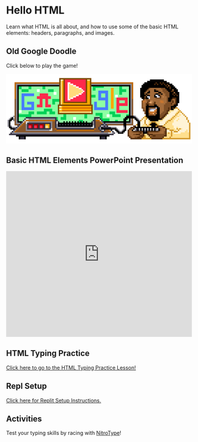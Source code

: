 # Hello HTML
Learn what HTML is all about, and how to use some of the basic HTML elements: headers, paragraphs, and images.

## Old Google Doodle
Click below to play the game!

[![Click here to play the game!](Assets/Jerry.gif)](https://www.google.com/doodles/gerald-jerry-lawsons-82nd-birthday)

## Basic HTML Elements PowerPoint Presentation
<iframe src='https://view.officeapps.live.com/op/embed.aspx?src=https://hylandtechoutreach.github.io/ucs/HtmlIntro/HelloHtml.pptx' width='100%' height='450px' frameborder='0'></iframe>

## HTML Typing Practice
[Click here to go to the HTML Typing Practice Lesson!](https://www.typing.com/student/lesson/12950/html-the-structure-of-a-webpage)

## Repl Setup
[Click here for Replit Setup Instructions.](https://hylandtechclub.com/ReplitSetup)

## Activities
Test your typing skills by racing with [NitroType](https://www.nitrotype.com/)!
